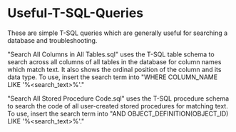 # Useful-T-SQL-Queries
These are simple T-SQL queries which are generally useful for searching a database and troubleshooting.

"Search All Columns in All Tables.sql" uses the T-SQL table schema to search across all columns of all tables in the database for column names which match text. It also shows the ordinal position of the column and its data type. To use, insert the search term into "WHERE COLUMN_NAME LIKE '%<search_text>%'."

"Search All Stored Procedure Code.sql" uses the T-SQL procedure schema to search the code of all user-created stored procedures for matching text. To use, insert the search term into "AND OBJECT_DEFINITION(OBJECT_ID) LIKE '%<search_text>%'."
